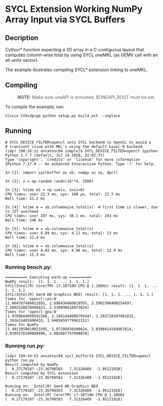 # SYCL Extension Working NumPy Array Input via SYCL Buffers

## Decription

Cython* function expecting a 2D array in a C-contiguous layout that
computes column-wise total by using SYCL oneMKL (as GEMV call with
an all-units vector).

The example illustrates compiling SYCL* extension linking to oneMKL.


## Compiling

> **NOTE:** Make sure oneAPI is activated, $ONEAPI_ROOT must be set.

To compile the example, run:
```
CC=icx CXX=dpcpp python setup.py build_ext --inplace
```

## Running

```
# SYCL_DEVICE_FILTER=opencl sets SYCL backend to OpenCL to avoid a
# transient issue with MKL's using the default Level-0 backend
(idp) [08:16:12 ansatnuc04 simple]$ SYCL_DEVICE_FILTER=opencl ipython
Python 3.7.7 (default, Jul 14 2020, 22:02:37)
Type 'copyright', 'credits' or 'license' for more information
IPython 7.17.0 -- An enhanced Interactive Python. Type '?' for help.

In [1]: import syclbuffer as sb, numpy as np, dpctl

In [2]: x = np.random.randn(10**4, 2500)

In [3]: %time m1 = np.sum(x, axis=0)
CPU times: user 22.3 ms, sys: 160 µs, total: 22.5 ms
Wall time: 21.2 ms

In [4]: %time m = sb.columnwise_total(x)  # first time is slower, due to JIT overhead
CPU times: user 207 ms, sys: 36.1 ms, total: 243 ms
Wall time: 248 ms

In [5]: %time m = sb.columnwise_total(x)
CPU times: user 8.89 ms, sys: 4.12 ms, total: 13 ms
Wall time: 12.4 ms

In [6]: %time m = sb.columnwise_total(x)
CPU times: user 4.82 ms, sys: 8.06 ms, total: 12.9 ms
Wall time: 12.3 ms
```

### Running bench.py:

```
========== Executing warm-up ==========
NumPy result:  [1. 1. 1. ... 1. 1. 1.]
SYCL(Intel(R) Core(TM) i7-10710U CPU @ 1.10GHz) result: [1. 1. 1. ... 1. 1. 1.]
SYCL(Intel(R) Gen9 HD Graphics NEO) result: [1. 1. 1. ... 1. 1. 1.]
Times for 'opencl:cpu:0'
[2.864787499012891, 2.690436460019555, 2.5902308400254697, 2.5802528870408423, 2.538990616973024]
Times for 'opencl:gpu:0'
[1.9769684099592268, 2.3491444009705447, 2.293720397981815, 2.391633405990433, 1.9465659779962152]
Times for NumPy
[3.4011058019823395, 3.07286038500024, 3.0390414349967614, 3.0305576199898496, 3.002687797998078]
```

### Running run.py:

```
(idp) [09:14:53 ansatnuc04 sycl_buffer]$ SYCL_DEVICE_FILTER=opencl python run.py
Result computed by NumPy
[  0.27170187 -23.36798583   7.31326489  -1.95121928]
Result computed by SYCL extension
[  0.27170187 -23.36798583   7.31326489  -1.95121928]

Running on:  Intel(R) Gen9 HD Graphics NEO
[  0.27170187 -23.36798583   7.31326489  -1.95121928]
Running on:  Intel(R) Core(TM) i7-10710U CPU @ 1.10GHz
[  0.27170187 -23.36798583   7.31326489  -1.95121928]
```

